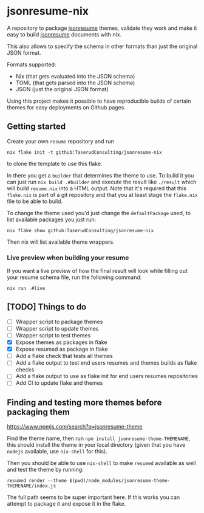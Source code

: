 # jsonresume-nix

A repository to package [jsonresume](https://jsonresume.org/) themes,
validate they work and make it easy to build
[jsonresume](https://jsonresume.org/) documents with nix.

This also allows to specify the schema in other formats than just the
original JSON format.

Formats supported:

- Nix (that gets evaluated into the JSON schema)
- TOML (that gets parsed into the JSON schema)
- JSON (just the original JSON format)

Using this project makes it possible to have reproducible builds of
certain themes for easy deployments on Github pages.

## Getting started

Create your own `resume` repository and run

    nix flake init -t github:TaserudConsulting/jsonresume-nix

to clone the template to use this flake.

In there you get a `builder` that determines the theme to use. To
build it you can just run `nix build .#builder` and execute the result
like `./result` which will build `resume.nix` into a HTML output. Note
that it's required that this `flake.nix` is part of a git repository
and that you at least stage the `flake.nix` file to be able to build.

To change the theme used you'd just change the `defaultPackage` used,
to list available packages you just run:

    nix flake show github:TaserudConsulting/jsonresume-nix

Then nix will list available theme wrappers.

### Live preview when building your resume

If you want a live preview of how the final result will look while
filling out your resume schema file, run the following command:

    nix run .#live

## [TODO] Things to do

- [ ] Wrapper script to package themes
- [ ] Wrapper script to update themes
- [ ] Wrapper script to test themes
- [X] Expose themes as packages in flake
- [X] Expose resumed as package in flake
- [ ] Add a flake check that tests all themes
- [ ] Add a flake output to test end users resumes and themes builds
      as flake checks
- [ ] Add a flake output to use as flake init for end users resumes
      repositories
- [ ] Add CI to update flake and themes

## Finding and testing more themes before packaging them

<https://www.npmjs.com/search?q=jsonresume-theme>

Find the theme name, then run `npm install
jsonresume-theme-THEMENAME`, this should install the theme in your
local directory (given that you have `nodejs` available, use
`nix-shell` for this).

Then you should be able to use `nix-shell` to make `resumed` available
as well and test the theme by running:

    resumed render --theme $(pwd)/node_modules/jsonresume-theme-THEMENAME/index.js

The full path seems to be super important here. If this works you can
attempt to package it and expose it in the flake.
